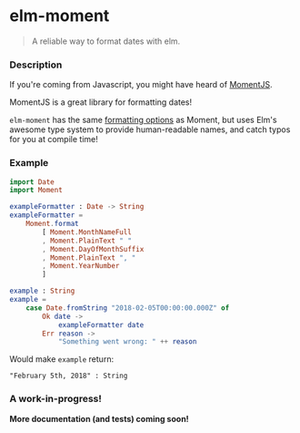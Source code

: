 # elm-moment
> A reliable way to format dates with elm.


### Description

If you're coming from Javascript, you might have heard of [MomentJS](https://momentjs.com).

MomentJS is a great library for formatting dates!

`elm-moment` has the same [formatting options](https://momentjs.com/docs/#/displaying/format/) as Moment, but uses Elm's awesome type system to provide human-readable names, and catch typos for you at compile time!


### Example

```elm
import Date
import Moment

exampleFormatter : Date -> String
exampleFormatter =
    Moment.format
        [ Moment.MonthNameFull
        , Moment.PlainText " "
        , Moment.DayOfMonthSuffix
        , Moment.PlainText ", "
        , Moment.YearNumber
        ]

example : String
example =
    case Date.fromString "2018-02-05T00:00:00.000Z" of
        Ok date ->
            exampleFormatter date
        Err reason ->
            "Something went wrong: " ++ reason

```

Would make `example` return:

```
"February 5th, 2018" : String
```

### A work-in-progress!

__More documentation (and tests) coming soon!__